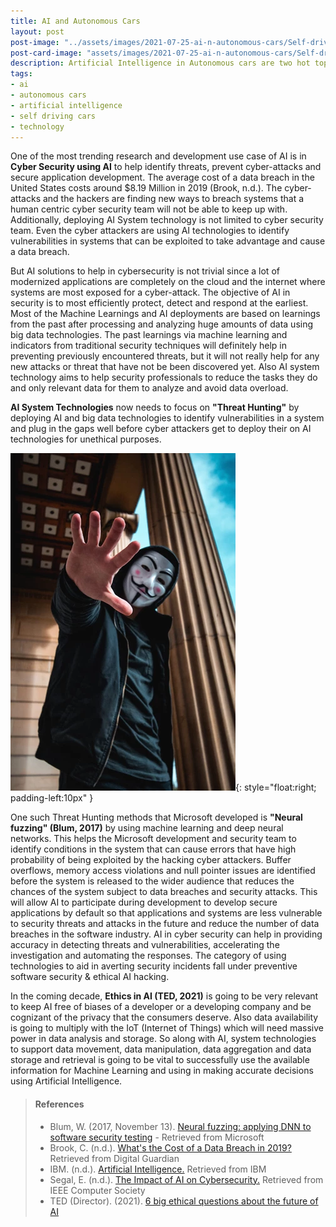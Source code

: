 ```yaml
---
title: AI and Autonomous Cars
layout: post
post-image: "../assets/images/2021-07-25-ai-n-autonomous-cars/Self-driving-car-data-analysis.jpg"
post-card-image: "assets/images/2021-07-25-ai-n-autonomous-cars/Self-driving-car-data-analysis.jpg"
description: Artificial Intelligence in Autonomous cars are two hot topics that need to be discussed together.  How can the travelling community gain confidence and trust in autonomous cars?  Is IoT implementation the key to successful implementation of autonomous cars?
tags:
- ai
- autonomous cars
- artificial intelligence
- self driving cars
- technology
---
```


One of the most trending research and development use case of AI is in <b>Cyber Security using AI</b> to help identify threats, prevent cyber-attacks and secure application development.  The average cost of a data breach in the United States costs around $8.19 Million in 2019 (Brook, n.d.).  The cyber-attacks and the hackers are finding new ways to breach systems that a human centric cyber security team will not be able to keep up with. Additionally, deploying AI System technology is not limited to cyber security team.  Even the cyber attackers are using AI technologies to identify vulnerabilities in systems that can be exploited to take advantage and cause a data breach.

But AI solutions to help in cybersecurity is not trivial since a lot of modernized applications are completely on the cloud and the internet where systems are most exposed for a cyber-attack.  The objective of AI in security is to most efficiently protect, detect and respond at the earliest. Most of the Machine Learnings and AI deployments are based on learnings from the past after processing and analyzing huge amounts of data using big data technologies. The past learnings via machine learning and indicators from traditional security techniques will definitely help in preventing previously encountered threats, but it will not really help for any new attacks or threat that have not be been discovered yet. Also AI system technology aims to help security professionals to reduce the tasks they do and only relevant data for them to analyze and avoid data overload.

<b>AI System Technologies</b> now needs to focus on <b>"Threat Hunting"</b> by deploying AI and big data technologies to identify vulnerabilities in a system and plug in the gaps well before cyber attackers get to deploy their on AI technologies for unethical purposes. 

![myimg](../assets/images/ai-cybersecurity-n-ethics/cybersecurity-hiest.png){: style="float:right; padding-left:10px" }

One such Threat Hunting methods that Microsoft developed is <b>"Neural fuzzing" (Blum, 2017)</b> by using machine learning and deep neural networks. This helps the Microsoft development and security team to identify conditions in the system that can cause errors that have high probability of being exploited by the hacking cyber attackers. Buffer overflows, memory access violations and null pointer issues are identified before the system is released to the wider audience that reduces the chances of the system subject to data breaches and security attacks. This will allow AI to participate during development to develop secure applications by default so that applications and systems are less vulnerable to security threats and attacks in the future and reduce the number of data breaches in the software industry. AI in cyber security can help in providing accuracy in detecting threats and vulnerabilities, accelerating the investigation and automating the responses. The category of using technologies to aid in averting security incidents fall under preventive software security & ethical AI hacking.

In the coming decade, <b>Ethics in AI (TED, 2021)</b> is going to be very relevant to keep AI free of biases of a developer or a developing company and be cognizant of the privacy that the consumers deserve.  Also data availability is going to multiply with the IoT (Internet of Things) which will need massive power in data analysis and storage.  So along with AI, system technologies to support data movement, data manipulation, data aggregation and data storage and retrieval is going to be vital to successfully use the available information for Machine Learning and using in making accurate decisions using Artificial Intelligence.

> #### References
> - Blum, W. (2017, November 13). [Neural fuzzing: applying DNN to software security testing](https://www.microsoft.com/en-us/research/blog/neural-fuzzing/) - Retrieved from Microsoft <br>
> - Brook, C. (n.d.). [What's the Cost of a Data Breach in 2019?](https://digitalguardian.com/blog/whats-cost-data-breach-2019) Retrieved from Digital Guardian
> - IBM. (n.d.). [Artificial Intelligence.](https://www.ibm.com/security/artificial-intelligence) Retrieved from IBM
> - Segal, E. (n.d.). [The Impact of AI on Cybersecurity.](https://www.computer.org/publications/tech-news/trends/the-impact-of-ai-on-cybersecurity) Retrieved from IEEE Computer Society
> - TED (Director). (2021). [6 big ethical questions about the future of AI](https://www.youtube.com/watch?v=UGHzKaAOOcA)